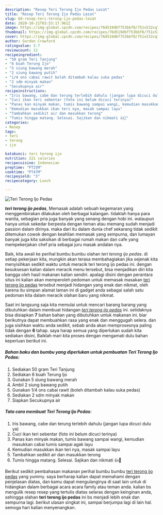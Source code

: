 ```yaml
---
description: "Resep Teri Terong Ijo Pedas Lezat"
title: "Resep Teri Terong Ijo Pedas Lezat"
slug: 68-resep-teri-terong-ijo-pedas-lezat
date: 2020-10-21T03:53:17.961Z
image: https://img-global.cpcdn.com/recipes/76d519d6f753bbf0/751x532cq70/teri-terong-ijo-pedas-foto-resep-utama.jpg
thumbnail: https://img-global.cpcdn.com/recipes/76d519d6f753bbf0/751x532cq70/teri-terong-ijo-pedas-foto-resep-utama.jpg
cover: https://img-global.cpcdn.com/recipes/76d519d6f753bbf0/751x532cq70/teri-terong-ijo-pedas-foto-resep-utama.jpg
author: Gordon Crawford
ratingvalue: 3.7
reviewcount: 12
recipeingredient:
- "50 gram Teri Tanjung"
- "6 buah Terung Ijo"
- "5 siung bawang merah"
- "2 siung bawang putih"
- "1/4 ons cabai rawit boleh ditambah kalau suka pedas"
- "2 sdm minyak makan"
- "Secukupnya air"
recipeinstructions:
- "Iris bawang, cabe dan terung terlebih dahulu (jangan lupa dicuci dulu ya)"
- "Cuci ikan teri sebentar (foto ini belum dicuci terinya)"
- "Panas kan minyak makan, tumis bawang sampai wangi, kemudian masukkan cabai tumis sampai agak layu"
- "Kemudian masukkan ikan teri nya, masak sampai layu"
- "Tambahkan sedikit air dan masukkan terong"
- "Tumis hingga matang. Selesai. Sajikan dan nikmati 👍🤤"
categories:
- Resep
tags:
- teri
- terong
- ijo

katakunci: teri terong ijo 
nutrition: 221 calories
recipecuisine: Indonesian
preptime: "PT25M"
cooktime: "PT47M"
recipeyield: "3"
recipecategory: Lunch

---
```



![Teri Terong Ijo Pedas](https://img-global.cpcdn.com/recipes/76d519d6f753bbf0/751x532cq70/teri-terong-ijo-pedas-foto-resep-utama.jpg)

<b><i>teri terong ijo pedas</i></b>, Memasak adalah sebuah kegemaran yang menggembirakan dilakukan oleh berbagai kalangan. tidaklah hanya para wanita, sebagian pria juga banyak yang senang dengan hobi ini. walaupun hanya untuk sekedar berpesta dengan teman atau memang sudah menjadi passion dalam dirinya. maka dari itu dalam dunia chef sekarang tidak sedikit ditemukan cowok dengan keahlian memasak yang sempurna, dan lumayan banyak juga kita saksikan di berbagai rumah makan dan cafe yang mempekerjakan chef pria sebagai juru masak andalan nya.

Baik, kita awali ke perihal bumbu bumbu olahan <i>teri terong ijo pedas</i>. di setiap pekerjaan kita, mungkin akan terasa membahagiakan jika sejenak kita menyisihkan sedikit waktu untuk meracik teri terong ijo pedas ini. dengan kesuksesan kalian dalam meracik menu tersebut, bisa menjadikan diri kita bangga oleh hasil makanan kalian sendiri. apalagi disini dengan perantara situs ini kalian akan memperoleh pedoman untuk memasak masakan <u>teri terong ijo pedas</u> tersebut menjadi hidangan yang enak dan nikmat, oleh karena itu simpan alamat laman ini di gadget anda sebagai salah satu pedoman kita dalam meracik olahan baru yang nikmat.




Saat ini langsung saja kita memulai untuk mencari barang barang yang dibutuhkan dalam membuat hidangan <u><i>teri terong ijo pedas</i></u> ini. setidaknya bisa disiapkan <b>7</b> bahan bahan yang dibutuhkan untuk makanan ini. biar berikutnya dapat membuahkan rasa yang enak dan menggugah selera. dan juga sisihkan waktu anda sedikit, sebab anda akan memprosesnya paling tidak dengan <b>6</b> tahap. saya harap semua yang diperlukan sudah kita sediakan disini, Baiklah mari kita proses dengan mengamati dulu bahan keperluan berikut ini.

<!--inarticleads1-->

##### Bahan baku dan bumbu yang diperlukan untuk pembuatan Teri Terong Ijo Pedas:

1. Sediakan 50 gram Teri Tanjung
1. Sediakan 6 buah Terung Ijo
1. Gunakan 5 siung bawang merah
1. Ambil 2 siung bawang putih
1. Gunakan 1/4 ons cabai rawit (boleh ditambah kalau suka pedas)
1. Sediakan 2 sdm minyak makan
1. Siapkan Secukupnya air




<!--inarticleads2-->

##### Tata cara membuat Teri Terong Ijo Pedas:

1. Iris bawang, cabe dan terung terlebih dahulu (jangan lupa dicuci dulu ya)
1. Cuci ikan teri sebentar (foto ini belum dicuci terinya)
1. Panas kan minyak makan, tumis bawang sampai wangi, kemudian masukkan cabai tumis sampai agak layu
1. Kemudian masukkan ikan teri nya, masak sampai layu
1. Tambahkan sedikit air dan masukkan terong
1. Tumis hingga matang. Selesai. Sajikan dan nikmati 👍🤤




Berikut sedikit pembahasan makanan perihal bumbu bumbu <u>teri terong ijo pedas</u> yang yummy. saya berharap kalian dapat memahami dengan penjelasan diatas, dan kamu dapat mengulanginya di saat lain untuk di hidangkan dalam berbagai acara acara family atau teman anda. kalian bs mengulik resep resep yang tertulis diatas selaras dengan keinginan anda, sehingga olahan <b>teri terong ijo pedas</b> ini bs menjadi lebih enak dan sempurna lagi. berikut ulasan singkat ini, sampai berjumpa lagi di lain hal. semoga hari kalian menyenangkan.
